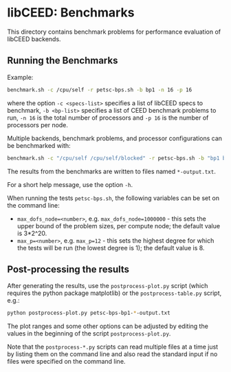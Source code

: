 # libCEED: Benchmarks

This directory contains benchmark problems for performance evaluation of libCEED
backends.

## Running the Benchmarks

Example:
```sh
benchmark.sh -c /cpu/self -r petsc-bps.sh -b bp1 -n 16 -p 16
```
where the option `-c <specs-list>` specifies a list of libCEED specs to
benchmark, `-b <bp-list>` specifies a list of CEED benchmark problems to run,
`-n 16` is the total number of processors and `-p 16` is the number
of processors per node.

Multiple backends, benchmark problems, and processor configurations can be
benchmarked with:
```sh
benchmark.sh -c "/cpu/self /cpu/self/blocked" -r petsc-bps.sh -b "bp1 bp3" -n "16 32 64" -p "16 32 64"
```

The results from the benchmarks are written to files named `*-output.txt`.

For a short help message, use the option `-h`.

When running the tests `petsc-bps.sh`, the following
variables can be set on the command line:
* `max_dofs_node=<number>`, e.g. `max_dofs_node=1000000` - this sets the upper
  bound of the problem sizes, per compute node; the default value is 3*2^20.
* `max_p=<number>`, e.g. `max_p=12` - this sets the highest degree for which the
  tests will be run (the lowest degree is 1); the default value is 8.

## Post-processing the results

After generating the results, use the `postprocess-plot.py` script (which
requires the python package matplotlib) or the `postprocess-table.py` script,
e.g.:
```sh
python postprocess-plot.py petsc-bps-bp1-*-output.txt
```
The plot ranges and some other options can be adjusted by editing the values
in the beginning of the script `postprocess-plot.py`.

Note that the `postprocess-*.py` scripts can read multiple files at a time just
by listing them on the command line and also read the standard input if no files
were specified on the command line.
